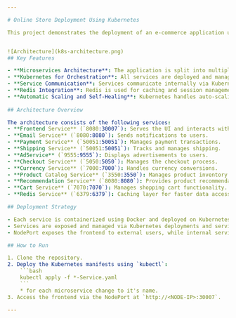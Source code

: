 ```yaml
---

# Online Store Deployment Using Kubernetes

This project demonstrates the deployment of an e-commerce application using Kubernetes, leveraging a microservices architecture for scalability, resilience, and maintainability.<br>


![Architecture](k8s-architecture.png)
## Key Features

- **Microservices Architecture**: The application is split into multiple independent services such as `PaymentService`, `CartService`, `ShippingService`, `CheckoutService`, and more, each running in its own container.
- **Kubernetes for Orchestration**: All services are deployed and managed through Kubernetes, ensuring high availability, fault tolerance, and auto-scaling.
- **Service Communication**: Services communicate internally via Kubernetes service discovery. The frontend is exposed to external users using a `NodePort`.
- **Redis Integration**: Redis is used for caching and session management to speed up data retrieval and improve overall performance.
- **Automatic Scaling and Self-Healing**: Kubernetes handles auto-scaling of the services based on demand and ensures system resilience through its self-healing capabilities.
  
## Architecture Overview

The architecture consists of the following services:
- **Frontend Service** (`8080:30007`): Serves the UI and interacts with backend services.
- **Email Service** (`8080:8080`): Sends notifications to users.
- **Payment Service** (`50051:50051`): Manages payment transactions.
- **Shipping Service** (`50051:50051`): Tracks and manages shipping.
- **AdService** (`9555:9555`): Displays advertisements to users.
- **Checkout Service** (`5050:5050`): Manages the checkout process.
- **Currency Service** (`7000:7000`): Handles currency conversions.
- **Product Catalog Service** (`3550:3550`): Manages product inventory.
- **Recommendation Service** (`8080:8080`): Provides product recommendations.
- **Cart Service** (`7070:7070`): Manages shopping cart functionality.
- **Redis Service** (`6379:6379`): Caching layer for faster data access.

## Deployment Strategy

- Each service is containerized using Docker and deployed on Kubernetes clusters.
- Services are exposed and managed via Kubernetes deployments and services.
- NodePort exposes the frontend to external users, while internal services communicate securely within the cluster.

## How to Run

1. Clone the repository.
2. Deploy the Kubernetes manifests using `kubectl`:
    ```bash
    kubectl apply -f *-Service.yaml
    ```
    * for each microservice change to it's name.
3. Access the frontend via the NodePort at `http://<NODE-IP>:30007`.

---
```


